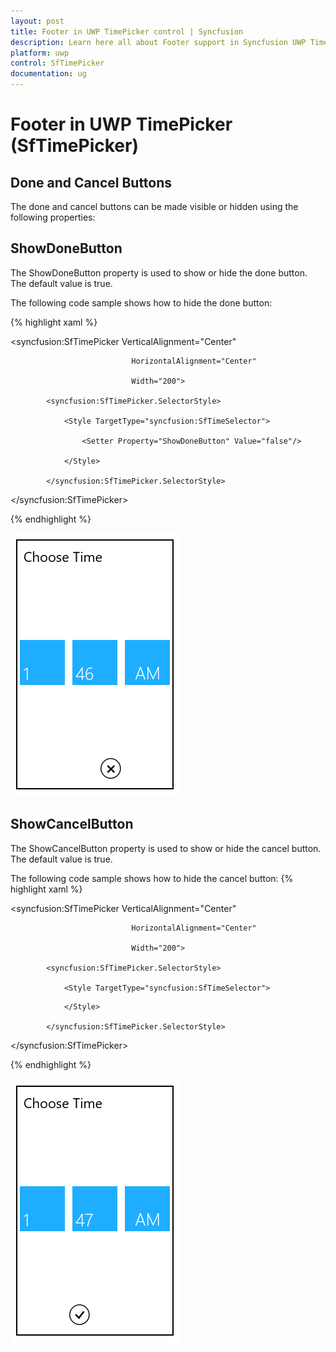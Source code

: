 ```yaml
---
layout: post
title: Footer in UWP TimePicker control | Syncfusion
description: Learn here all about Footer support in Syncfusion UWP TimePicker (SfTimePicker) control and more.
platform: uwp
control: SfTimePicker
documentation: ug
---
```


# Footer in UWP TimePicker (SfTimePicker)

## Done and Cancel Buttons

The done and cancel buttons can be made visible or hidden using the following properties:



## ShowDoneButton

The ShowDoneButton property is used to show or hide the done button. The default value is true.

The following code sample shows how to hide the done button:


{% highlight xaml %}




<syncfusion:SfTimePicker VerticalAlignment="Center"

                               HorizontalAlignment="Center"

                               Width="200">

            <syncfusion:SfTimePicker.SelectorStyle>

                <Style TargetType="syncfusion:SfTimeSelector">

                    <Setter Property="ShowDoneButton" Value="false"/>

                </Style>

            </syncfusion:SfTimePicker.SelectorStyle>        
 
 </syncfusion:SfTimePicker>

{% endhighlight %}

![Features_img13](Features_images/Features_img13.png)





## ShowCancelButton

The ShowCancelButton property is used to show or hide the cancel button. The default value is true.

The following code sample shows how to hide the cancel button:
{% highlight xaml %}




<syncfusion:SfTimePicker VerticalAlignment="Center"

                               HorizontalAlignment="Center"

                               Width="200">

            <syncfusion:SfTimePicker.SelectorStyle>

                <Style TargetType="syncfusion:SfTimeSelector">

<Setter Property="ShowCancelButton" Value="false"/>

                </Style>

            </syncfusion:SfTimePicker.SelectorStyle>       
            
</syncfusion:SfTimePicker>

{% endhighlight %}

![Features_img14](Features_images/Features_img14.png)
